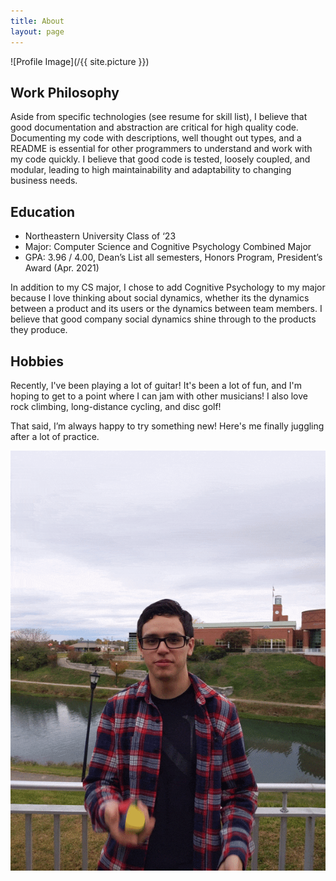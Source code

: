 ```yaml
---
title: About
layout: page
---
```

![Profile Image](/{{ site.picture }})

<h2>Work Philosophy</h2>

Aside from specific technologies (see resume for skill list), I believe that good documentation and abstraction are critical for
high quality code. Documenting my code with descriptions, well thought out types, and a README is
essential for other programmers to understand and work with my code quickly. I believe that good
code is tested, loosely coupled, and modular, leading to high maintainability and adaptability to changing
business needs.

<h2>Education</h2>

- Northeastern University Class of ‘23
- Major: Computer Science and Cognitive Psychology Combined Major
- GPA: 3.96 / 4.00, Dean’s List all semesters, Honors Program, President’s Award (Apr. 2021)

In addition to my CS major, I chose to add Cognitive Psychology to my major because I love thinking
about social dynamics, whether its the dynamics between a product and its users or the dynamics
between team members. I believe that good company social dynamics shine through to the products they
produce.

<h2>Hobbies</h2>
Recently, I've been playing a lot of guitar! It's been a lot of fun, and I'm hoping to get to a point where I can jam with other musicians! I also love rock climbing, long-distance cycling, and disc golf!

That said, I’m always happy to try something new! Here's me finally juggling after a lot of practice.

<img class="image" src="/assets/images/Myself/juggling.gif" alt="A picture of myself juggling. I learned how to juggle a few months ago.">